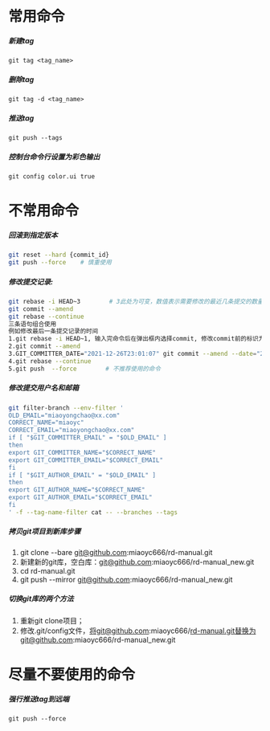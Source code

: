 常用命令
======

##### 新建tag
`git tag <tag_name>`

##### 删除tag
`git tag -d <tag_name>`

##### 推送tag
`git push --tags`

##### 控制台命令行设置为彩色输出
`git config color.ui true`

不常用命令
======

##### 回滚到指定版本
```bash
git reset --hard {commit_id}
git push --force    # 慎重使用
```

##### 修改提交记录:
```bash
git rebase -i HEAD~3        # 3此处为可变，数值表示需要修改的最近几条提交的数量
git commit --amend 
git rebase --continue
三条语句组合使用
例如修改最后一条提交记录的时间
1.git rebase -i HEAD~1, 输入完命令后在弹出框内选择commit, 修改commit前的标识为edit
2.git commit --amend
3.GIT_COMMITTER_DATE="2021-12-26T23:01:07" git commit --amend --date="2021-12-26T23:01:07"
4.git rebase --continue
5.git push  --force        # 不推荐使用的命令
```

##### 修改提交用户名和邮箱
```bash
git filter-branch --env-filter '
OLD_EMAIL="miaoyongchao@xx.com" 
CORRECT_NAME="miaoyc"
CORRECT_EMAIL="miaoyongchao@xx.com"
if [ "$GIT_COMMITTER_EMAIL" = "$OLD_EMAIL" ]
then
export GIT_COMMITTER_NAME="$CORRECT_NAME"
export GIT_COMMITTER_EMAIL="$CORRECT_EMAIL"
fi
if [ "$GIT_AUTHOR_EMAIL" = "$OLD_EMAIL" ]
then
export GIT_AUTHOR_NAME="$CORRECT_NAME"
export GIT_AUTHOR_EMAIL="$CORRECT_EMAIL"
fi
' -f --tag-name-filter cat -- --branches --tags
```

##### 拷贝git项目到新库步骤
1. git clone --bare git@github.com:miaoyc666/rd-manual.git
2. 新建新的git库，空白库：git@github.com:miaoyc666/rd-manual_new.git
3. cd rd-manual.git
4. git push --mirror git@github.com:miaoyc666/rd-manual_new.git

##### 切换git库的两个方法
1. 重新git clone项目；
2. 修改.git/config文件，将git@github.com:miaoyc666/rd-manual.git替换为git@github.com:miaoyc666/rd-manual_new.git

尽量不要使用的命令
======
##### 强行推送tag到远端
`git push --force`
